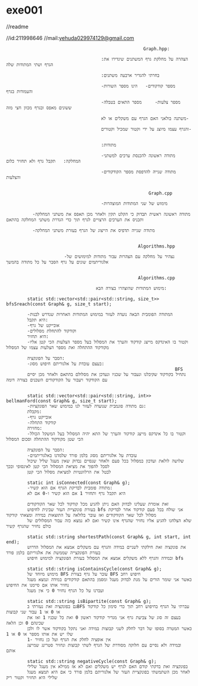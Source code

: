 # exe001

//readme

//id:211998646
//mail:yehuda029974129@gmail.com

                                                        Graph.hpp:

                                        :הצהרה על מחלקת גרף המשתנים שיגדירו את הגרף ושתי המתודות שלה

                                        :בחרתי להגדיר ארבעה משתנים

                                        -מספר קודקודים-   הינו מספר השורות והעמודות בגרף

                                        -מספר צלעות-     מספר התאים בטבלה ששונים מאפס ובגרף מכוון חצי מזה

                                        משתנה בולאני האם הגרף עם משקלים או לא-

                                        והגרף עצמו מיוצג על ידי וקטור שמכיל וקטורים- 


                                        :מתודות

                                        -מתודה ראשונה להכנסת ערכים למשתני המחלקה:   תקבל גרף ולא תחזיר כלום

                                        -מתודה שנייה להדפסת מספר הקודקודים והצלעות 


                                                          Graph.cpp

                                        -מימוש של שני המתודות המוצהרות

              -מתודה ראשונה ראשית תבדוק כי הקלט תקין ולאחר מכן תאפס את משתני המחלקה ותכניס את הערכים הרצויים לגרף תוך כדי הגדרת משתני המחלקה בהתאם

              -מתודה שנייה תדפיס את הייצוג של הגרף בעזרת משתני המחלקה


                                                      Algorithms.hpp

                          -נצהיר על מחלקה עם הצהרות עבור מתודות למימושים של אלגוריתמים שונים על גרף הסבר על כל מתודה בהמשך


                                                      Algorithms.cpp

                                      מימוש המתודות שהוצהרו בצורה הבא:

            static std::vector<std::pair<std::string, size_t>> bfsSreach(const Graph& g, size_t start);

            -המתודה הפומבית הבאה נועדה לעזור במימוש המתודות האחרות שנדרש לבנות
            היא תקבל:
            -אובייקט של גרף
            -וקודקוד להתחלת מסלולים
            היא תחזיר:
            -וקטור בו האינדקס מייצג קודקוד והערך את המסלול בעל מספר הצלעות הכי קטן אליו מקודקוד ההתחלה ואת מספר הצלעות עצמו של המסלול
            
            הסבר על הפונקציה:
            -בעצם עובדת על אלגוריתם חיפוש מסוג:
                                                                    BFS
            נתחיל בקודקוד שקיבלנו ונעבור על שכניו ונעדכן את מסלולם בהתאם ולאחר מכן יסיים עם הקודקוד ויעבור על הקודקודים השכנים בצורה דומה
            

            static std::vector<std::pair<std::string, int>> bellmanFord(const Graph& g, size_t start);
            -גם מתודה פונמבית שנועדה לעזור לנו במימוש שאר הפונקציות:
            מקבלת:
            -אובייקט גרף
            -קודקוד התחלה
            מחזירה:
            -וקטור בו כל אינדקס מייצג קודקוד והערך של התא יהיה המסלול בעל המשקל הכולל הכי שטן מקודקוד ההתחלה וסכום המסלול

            הסבר על הפונקציה:
            -עובדת על אלגוריתם מסוג בלמן פורד שלמדנו באלגוריתמים
            שלושה לולאת ועדכון במסלול בכל פעם ולאחר שנסיים נבדוק שאין מעגל שליל שיכול לסכל להפוך את מציאת המסלול הכי קטן לאינסופי ובכך 
            לבטל את הרלוונטיות למציאת מסלול הכי קטן

            static int isConnected(const Graph& g);
            -מתודה פומבית לבדיקת הגרף אם הוא קשיר:
            היא תקבל גרף ותחזיר 1 אם הוא קשיר ו-0 אם לא

            זאת אומרת שעלינו לבדוק האם ניתן להגיע מכל קודקוד לכל שאר הקודקודים
            בעזרת פונקציית העזר שבינית לחיפוש bfs אני שולח בכל פעם קודקוד אחר לבדיקת מסלול לכל שאר הקודקודים ואז עובר בלולאה על התוצאות במידה ומצאתי קודקוד
            שלא הצלחנו להגיע אליו נחזיר שהגרף אינו קשיר ואם לא נמצא כזה עבור המסלולים של כולם נחזיר שהגרף קשיר

            static std::string shortestPath(const Graph& g, int start, int end);
            את פונקציה זאת חילקתי לשניים במידה והגרף עם משקלים אמצא את המסלול הדרוש בעזרת הפונקצייה שממשת את אלגוריתם בלמן פורד
            ובמידה והגרף ללא משקלים אמצא את המסלול בעזרת הפונקציה למימוש חיפוש bfs

            static std::string isContainsCycle(const Graph& g);
            מימוש מיוחד של BFS עובר על גרף בצורת BFS חיפוש רחב
            כאשר אני שומר הורים על מנת לבדוק מעגל ומסמן בהתאם קודקודים במידה ונמצא מעגל נחזיר אותו אם סיימנו את החיפוש
            ועברנו על כל הגרף נחזיר 0 כי אין מעגל 

            static std::string isBipartite(const Graph& g);
            גם בפונקציה זאת נעזרתי בBFS עברתי על הגרף בחיפוש רחב תוך כדי סימון כל קודקוד או 0 או 1 עבור שני קבוצות
            בעצם זה סוג של צביעת גרף אני מגדיר קודקוד ראשון 0 ואת כל שכניו 1 ואז את שכינהם 0 וכן הלאה 
            כאשר המטרה בסופו של דבר לחלק לשני קבוצות במידה ואני נתקל בקודקוד אשר לו ולכן שלו יש את אותו מספר או 0 או 1
            אין אופציה לחלק את הגרף ועל כן נחזיר -1
            ובמידה ולא נסיים עם חלוקה מסודרת של הגרף לשתי קבוצות ונחזיר סטרינג שמייצג אותם

            static std::string negativeCycle(const Graph& g);
            בפונקציה זאת בדקתי קודם האם לגרף יש משקלים ואם לא אז ממילא אין מעגל שלילי
            לאחר מכן השתמשתי בפונקציית העזר של אלגוריתם בלמן פורד כי אם היא תמצא מעגל שלילי היא תחזיר וקטור ריק 
    

